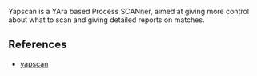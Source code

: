 Yapscan is a YAra based Process SCANner, aimed at giving more control about what to scan and giving detailed reports on matches.



## References

- [yapscan](https://github.com/fkie-cad/yapscan)
